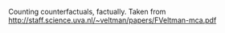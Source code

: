 Counting counterfactuals, factually.
Taken from http://staff.science.uva.nl/~veltman/papers/FVeltman-mca.pdf
